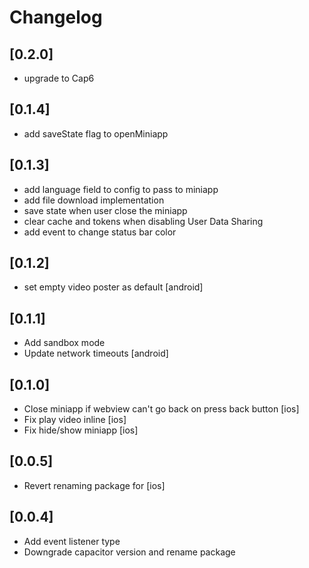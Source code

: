 # Changelog
## [0.2.0]
- upgrade to Cap6

## [0.1.4]
- add saveState flag to openMiniapp

## [0.1.3]
- add language field to config to pass to miniapp
- add file download implementation
- save state when user close the miniapp
- clear cache and tokens when disabling User Data Sharing
- add event to change status bar color

## [0.1.2]
- set empty video poster as default [android]

## [0.1.1]
- Add sandbox mode
- Update network timeouts [android]

## [0.1.0]
- Close miniapp if webview can't go back on press back button [ios]
- Fix play video inline [ios]
- Fix hide/show miniapp [ios]

## [0.0.5]
- Revert renaming package for [ios]

## [0.0.4]
- Add event listener type
- Downgrade capacitor version and rename package
